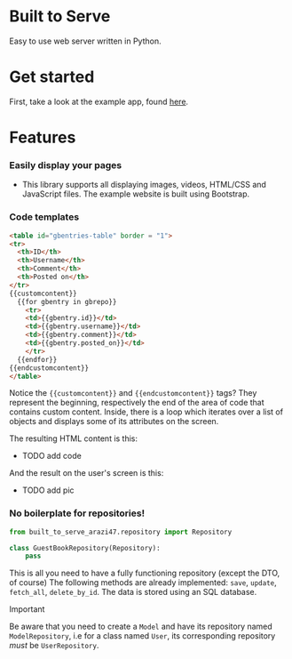 # Built to Serve

Easy to use web server written in Python.

# Get started
First, take a look at the example app, found [here](https://github.com/arazi47/built-to-serve-testing-app).

# Features
### Easily display your pages
* This library supports all displaying images, videos, HTML/CSS and JavaScript files. The example website is built using Bootstrap.

### Code templates
```html
<table id="gbentries-table" border = "1">
<tr>
  <th>ID</th>
  <th>Username</th>
  <th>Comment</th>
  <th>Posted on</th>
</tr>
{{customcontent}}
  {{for gbentry in gbrepo}}
    <tr>
    <td>{{gbentry.id}}</td>
    <td>{{gbentry.username}}</td>
    <td>{{gbentry.comment}}</td>
    <td>{{gbentry.posted_on}}</td>
    </tr>
  {{endfor}}
{{endcustomcontent}}
</table>
```

Notice the `{{customcontent}}` and `{{endcustomcontent}}` tags? They represent the beginning, respectively the end of the area of code that contains custom content. Inside, there is a loop which iterates over a list of objects and displays some of its attributes on the screen.

The resulting HTML content is this:
* TODO add code

And the result on the user's screen is this:
* TODO add pic

### No boilerplate for repositories!
```python
from built_to_serve_arazi47.repository import Repository

class GuestBookRepository(Repository):
    pass
```

This is all you need to have a fully functioning repository (except the DTO, of course) The following methods are already implemented: `save`, `update`, `fetch_all`, `delete_by_id`. The data is stored using an SQL database.

> [!IMPORTANT]  
> Be aware that you need to create a `Model` and have its repository named `ModelRepository`, i.e for a class named `User`, its corresponding repository *must* be `UserRepository`.
